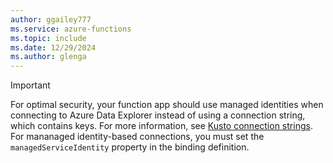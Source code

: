 ```yaml
---
author: ggailey777
ms.service: azure-functions
ms.topic: include
ms.date: 12/29/2024
ms.author: glenga
---
```


> [!IMPORTANT]
> For optimal security, your function app should use managed identities when connecting to Azure Data Explorer instead of using a connection string, which contains keys. For more information, see [Kusto connection strings](/azure/data-explorer/kusto/api/connection-strings/kusto). For mananaged identity-based connections, you must set the `managedServiceIdentity` property in the binding definition.